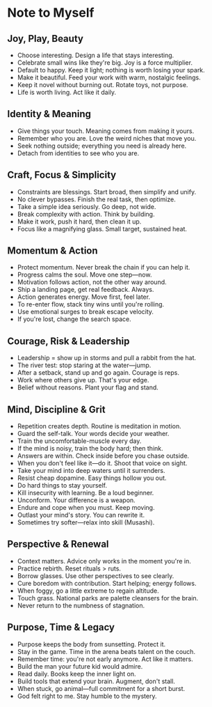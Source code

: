 # Note to Myself

## Joy, Play, Beauty

- Choose interesting. Design a life that stays interesting.
- Celebrate small wins like they're big. Joy is a force multiplier.
- Default to happy. Keep it light; nothing is worth losing your spark.
- Make it beautiful. Feed your work with warm, nostalgic feelings.
- Keep it novel without burning out. Rotate toys, not purpose.
- Life is worth living. Act like it daily.

## Identity & Meaning

- Give things your touch. Meaning comes from making it yours.
- Remember who you are. Love the weird niches that move you.
- Seek nothing outside; everything you need is already here.
- Detach from identities to see who you are.

## Craft, Focus & Simplicity

- Constraints are blessings. Start broad, then simplify and unify.
- No clever bypasses. Finish the real task, then optimize.
- Take a simple idea seriously. Go deep, not wide.
- Break complexity with action. Think by building.
- Make it work, push it hard, then clean it up.
- Focus like a magnifying glass. Small target, sustained heat.

## Momentum & Action

- Protect momentum. Never break the chain if you can help it.
- Progress calms the soul. Move one step—now.
- Motivation follows action, not the other way around.
- Ship a landing page, get real feedback. Always.
- Action generates energy. Move first, feel later.
- To re-enter flow, stack tiny wins until you're rolling.
- Use emotional surges to break escape velocity.
- If you're lost, change the search space.

## Courage, Risk & Leadership

- Leadership = show up in storms and pull a rabbit from the hat.
- The river test: stop staring at the water—jump.
- After a setback, stand up and go again. Courage is reps.
- Work where others give up. That's your edge.
- Belief without reasons. Plant your flag and stand.

## Mind, Discipline & Grit

- Repetition creates depth. Routine is meditation in motion.
- Guard the self-talk. Your words decide your weather.
- Train the uncomfortable-muscle every day.
- If the mind is noisy, train the body hard; then think.
- Answers are within. Check inside before you chase outside.
- When you don't feel like it—do it. Shoot that voice on sight.
- Take your mind into deep waters until it surrenders.
- Resist cheap dopamine. Easy things hollow you out.
- Do hard things to stay yourself.
- Kill insecurity with learning. Be a loud beginner.
- Unconform. Your difference is a weapon.
- Endure and cope when you must. Keep moving.
- Outlast your mind's story. You can rewrite it.
- Sometimes try softer—relax into skill (Musashi).

## Perspective & Renewal

- Context matters. Advice only works in the moment you're in.
- Practice rebirth. Reset rituals > ruts.
- Borrow glasses. Use other perspectives to see clearly.
- Cure boredom with contribution. Start helping; energy follows.
- When foggy, go a little extreme to regain altitude.
- Touch grass. National parks are palette cleansers for the brain.
- Never return to the numbness of stagnation.

## Purpose, Time & Legacy

- Purpose keeps the body from sunsetting. Protect it.
- Stay in the game. Time in the arena beats talent on the couch.
- Remember time: you're not early anymore. Act like it matters.
- Build the man your future kid would admire.
- Read daily. Books keep the inner light on.
- Build tools that extend your brain. Augment, don't stall.
- When stuck, go animal—full commitment for a short burst.
- God felt right to me. Stay humble to the mystery.